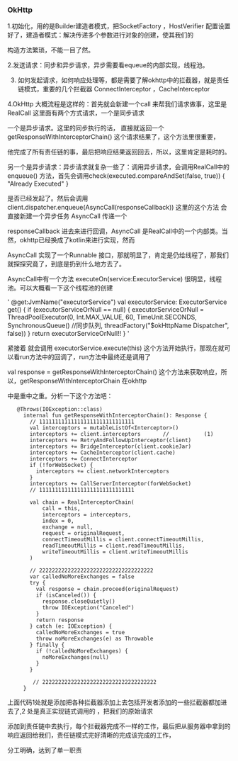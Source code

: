 ### OkHttp
1.初始化，用的是Builder建造者模式，把SocketFactory ，HostVerifier 配置设置好了，建造者模式：解决传递多个参数进行对象的创建，使其我们的

构造方法繁琐，不能一目了然。

2.发送请求：同步和异步请求，异步需要看equeue的内部实现，线程池。

3. 如何发起请求，如何响应处理等，都是需要了解okhttp中的拦截器，就是责任链模式，重要的几个拦截器 ConnectInterceptor ，CacheInterceptor


4.OkHttp 大概流程是这样的：首先就会新建一个call 来帮我们请求做事，这里是RealCall 这里面有两个方式请求，一个是同步请求

一个是异步请求。这里的同步执行的话， 直接就返回一个 getResponseWithInterceptorChain() 这个请求结果了，这个方法里很重要，

他完成了所有责任链的事，最后把响应结果返回回去，所以，这里肯定是耗时的。

另一个是异步请求：异步请求就复杂一些了：调用异步请求，会调用RealCall中的enqueue() 方法，首先会调用check(executed.compareAndSet(false, true)) { "Already Executed" }

是否已经发起了。然后会调用client.dispatcher.enqueue(AsyncCall(responseCallback)) 这里的这个方法 会直接新建一个异步任务 AsyncCall 传递一个

responseCallback 进去来进行回调，AsyncCall 是RealCall中的一个内部类。当然，okhttp已经换成了kotlin来进行实现，然而

AsyncCall 实现了一个Runnable 接口，那就明显了，肯定是仍给线程了，那我们就探探究竟了，到底是扔到什么地方去了。

AsyncCall中有一个方法 executeOn(service:ExecutorService) 很明显，线程池。可以大概看一下这个线程池的创建

'
@get:JvmName("executorService") val executorService: ExecutorService
    get() {
      if (executorServiceOrNull == null) {
        executorServiceOrNull = ThreadPoolExecutor(0, Int.MAX_VALUE, 60, TimeUnit.SECONDS,
            SynchronousQueue() //同步队列, threadFactory("$okHttpName Dispatcher", false))
      }
      return executorServiceOrNull!!
    }
'

紧接着 就会调用   executorService.execute(this) 这个方法开始执行，那现在就可以看run方法中的回调了，run方法中最终还是调用了

 val response = getResponseWithInterceptorChain() 这个方法来获取响应，所以，getResponseWithInterceptorChain 在okhttp

 中是重中之重。分析一下这个方法吧：


       @Throws(IOException::class)
         internal fun getResponseWithInterceptorChain(): Response {
           // 111111111111111111111111111111
           val interceptors = mutableListOf<Interceptor>()
           interceptors += client.interceptors       //           (1)
           interceptors += RetryAndFollowUpInterceptor(client)
           interceptors += BridgeInterceptor(client.cookieJar)
           interceptors += CacheInterceptor(client.cache)
           interceptors += ConnectInterceptor
           if (!forWebSocket) {
             interceptors += client.networkInterceptors
           }
           interceptors += CallServerInterceptor(forWebSocket)
           // 111111111111111111111111111111

           val chain = RealInterceptorChain(
               call = this,
               interceptors = interceptors,
               index = 0,
               exchange = null,
               request = originalRequest,
               connectTimeoutMillis = client.connectTimeoutMillis,
               readTimeoutMillis = client.readTimeoutMillis,
               writeTimeoutMillis = client.writeTimeoutMillis
           )

           // 222222222222222222222222222222222222
           var calledNoMoreExchanges = false
           try {
             val response = chain.proceed(originalRequest)
             if (isCanceled()) {
               response.closeQuietly()
               throw IOException("Canceled")
             }
             return response
           } catch (e: IOException) {
             calledNoMoreExchanges = true
             throw noMoreExchanges(e) as Throwable
           } finally {
             if (!calledNoMoreExchanges) {
               noMoreExchanges(null)
             }
           }

            // 222222222222222222222222222222222222
         }


 上面代码1处就是添加把各种拦截器添加上去包括开发者添加的一些拦截器都加进去了,2 处是真正实现链式调用的 ，把我们的原始请求

 添加到责任链中去执行，每个拦截器完成不一样的工作，最后把从服务器中拿到的响应返回给我们，责任链模式完好清晰的完成该完成的工作，

 分工明确，达到了单一职责
